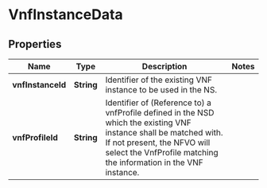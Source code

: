 
# VnfInstanceData

## Properties
Name | Type | Description | Notes
------------ | ------------- | ------------- | -------------
**vnfInstanceId** | **String** | Identifier of the existing VNF instance to be used in the NS.  | 
**vnfProfileId** | **String** | Identifier of (Reference to) a vnfProfile defined in the NSD which the existing VNF instance shall be matched with. If not present, the NFVO will select the VnfProfile matching the information in the VNF instance.  | 




